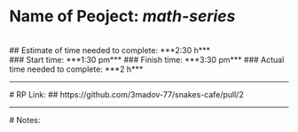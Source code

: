 # Name of Peoject: ***math-series***
<br>
## Estimate of time needed to complete: ***2:30 h***
<br>
### Start time: ***1:30 pm***
### Finish time: ***3:30 pm***
### Actual time needed to complete: ***2 h***

<br>
<hr>
# RP Link:
## https://github.com/3madov-77/snakes-cafe/pull/2
<br>
<hr>
# Notes:
